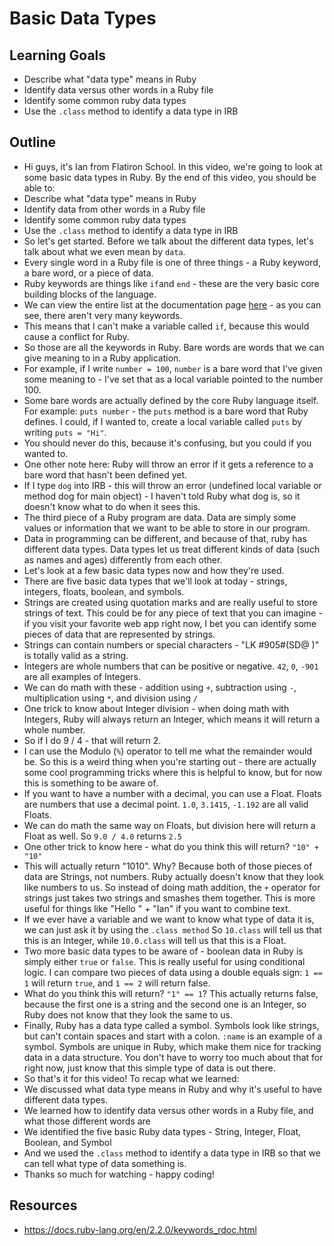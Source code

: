 # Basic Data Types

## Learning Goals

+ Describe what "data type" means in Ruby
+ Identify data versus other words in a Ruby file
+ Identify some common ruby data types
+ Use the `.class` method to identify a data type in IRB

## Outline

+ Hi guys, it's Ian from Flatiron School. In this video, we're going to look at some basic data types in Ruby. By the end of this video, you should be able to:
+ Describe what "data type" means in Ruby
+ Identify data from other words in a Ruby file
+ Identify some common ruby data types
+ Use the `.class` method to identify a data type in IRB
+ So let's get started. Before we talk about the different data types, let's talk about what we even mean by `data`.
+ Every single word in a Ruby file is one of three things - a Ruby keyword, a bare word, or a piece of data.
+ Ruby keywords are things like `if`and `end` - these are the very basic core building blocks of the language.
+ We can view the entire list at the documentation page [here](https://docs.ruby-lang.org/en/2.2.0/keywords_rdoc.html) - as you can see, there aren't very many keywords.
+ This means that I can't make a variable called `if`, because this would cause a conflict for Ruby.
+ So those are all the keywords in Ruby. Bare words are words that we can give meaning to in a Ruby application.
+ For example, if I write `number = 100`, `number` is a bare word that I've given some meaning to - I've set that as a local variable pointed to the number 100.
+ Some bare words are actually defined by the core Ruby language itself. For example: `puts number` - the `puts` method is a bare word that Ruby defines. I could, if I wanted to, create a local variable called `puts` by writing `puts = "Hi"`.
+ You should never do this, because it's confusing, but you could if you wanted to.
+ One other note here: Ruby will throw an error if it gets a reference to a bare word that hasn't been defined yet.
+ If I type `dog` into IRB - this will throw an error (undefined local variable or method dog for main object) - I haven't told Ruby what dog is, so it doesn't know what to do when it sees this.
+ The third piece of a Ruby program are data. Data are simply some values or information that we want to be able to store in our program.
+ Data in programming can be different, and because of that, ruby has different data types. Data types let us treat different kinds of data (such as names and ages) differently from each other.
+ Let's look at a few basic data types now and how they're used.
+ There are five basic data types that we'll look at today - strings, integers, floats, boolean, and symbols.
+ Strings are created using quotation marks and are really useful to store strings of text. This could be for any piece of text that you can imagine - if you visit your favorite web app right now, I bet you can identify some pieces of data that are represented by strings.
+ Strings can contain numbers or special characters - "LK #905#(SD@ )" is totally valid as a string.
+ Integers are whole numbers that can be positive or negative. `42`, `0`, `-901` are all examples of Integers.
+ We can do math with these - addition using `+`, subtraction using `-`, multiplication using `*`, and division using `/`
+ One trick to know about Integer division - when doing math with Integers, Ruby will always return an Integer, which means it will return a whole number.
+ So if I do 9 / 4 - that will return 2.
+ I can use the Modulo (`%`) operator to tell me what the remainder would be. So this is a weird thing when you're starting out - there are actually some cool programming tricks where this is helpful to know, but for now this is something to be aware of.
+ If you want to have a number with a decimal, you can use a Float. Floats are numbers that use a decimal point. `1.0`, `3.1415`, `-1.192` are all valid Floats.
+ We can do math the same way on Floats, but division here will return a Float as well. So `9.0 / 4.0` returns `2.5`
+ One other trick to know here - what do you think this will return? `"10" + "10"`
+ This will actually return "1010". Why? Because both of those pieces of data are Strings, not numbers. Ruby actually doesn't know that they look like numbers to us. So instead of doing math addition, the `+` operator for strings just takes two strings and smashes them together. This is more useful for things like "Hello " + "Ian" if you want to combine text.
+ If we ever have a variable and we want to know what type of data it is, we can just ask it by using the `.class method` So `10.class` will tell us that this is an Integer, while `10.0.class` will tell us that this is a Float.
+ Two more basic data types to be aware of - boolean data in Ruby is simply either `true` or `false`. This is really useful for using conditional logic. I can compare two pieces of data using a double equals sign: `1 == 1` will return `true`, and `1 == 2` will return false.
+ What do you think this will return? `"1" == 1`? This actually returns false, because the first one is a string and the second one is an Integer, so Ruby does not know that they look the same to us.
+ Finally, Ruby has a data type called a symbol. Symbols look like strings, but can't contain spaces and start with a colon. `:name` is an example of a symbol. Symbols are unique in Ruby, which make them nice for tracking data in a data structure. You don't have to worry too much about that for right now, just know that this simple type of data is out there.
+ So that's it for this video! To recap what we learned:
+ We discussed what data type means in Ruby and why it's useful to have different data types.
+ We learned how to identify data versus other words in a Ruby file, and what those different words are
+ We identified the five basic Ruby data types - String, Integer, Float, Boolean, and Symbol
+ And we used the `.class` method to identify a data type in IRB so that we can tell what type of data something is.
+ Thanks so much for watching - happy coding!

## Resources
+ https://docs.ruby-lang.org/en/2.2.0/keywords_rdoc.html
